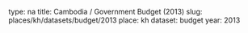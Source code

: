 type: na
title: Cambodia / Government Budget (2013)
slug: places/kh/datasets/budget/2013
place: kh
dataset: budget
year: 2013
